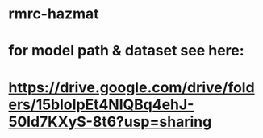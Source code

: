 # rmrc-hazmat

# for model path & dataset see here:
# https://drive.google.com/drive/folders/15bloIpEt4NIQBq4ehJ-50ld7KXyS-8t6?usp=sharing

